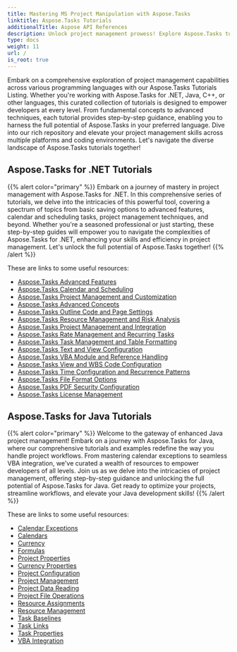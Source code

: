 ```yaml
---
title: Mastering MS Project Manipulation with Aspose.Tasks
linktitle: Aspose.Tasks Tutorials
additionalTitle: Aspose API References
description: Unlock project management prowess! Explore Aspose.Tasks tutorials for .NET, Java, C++, and more. Elevate your skills across multiple languages effortlessly.
type: docs
weight: 11
url: /
is_root: true
---
```


Embark on a comprehensive exploration of project management capabilities across various programming languages with our Aspose.Tasks Tutorials Listing. Whether you're working with Aspose.Tasks for .NET, Java, C++, or other languages, this curated collection of tutorials is designed to empower developers at every level. From fundamental concepts to advanced techniques, each tutorial provides step-by-step guidance, enabling you to harness the full potential of Aspose.Tasks in your preferred language. Dive into our rich repository and elevate your project management skills across multiple platforms and coding environments. Let's navigate the diverse landscape of Aspose.Tasks tutorials together!

## Aspose.Tasks for .NET Tutorials
{{% alert color="primary" %}}
Embark on a journey of mastery in project management with Aspose.Tasks for .NET. In this comprehensive series of tutorials, we delve into the intricacies of this powerful tool, covering a spectrum of topics from basic saving options to advanced features, calendar and scheduling tasks, project management techniques, and beyond. Whether you're a seasoned professional or just starting, these step-by-step guides will empower you to navigate the complexities of Aspose.Tasks for .NET, enhancing your skills and efficiency in project management. Let's unlock the full potential of Aspose.Tasks together!
{{% /alert %}}

These are links to some useful resources:
 
- [Aspose.Tasks Advanced Features](./net/advanced-features/)
- [Aspose.Tasks Calendar and Scheduling](./net/calendar-scheduling/)
- [Aspose.Tasks Project Management and Customization](./net/tasks-project-management/)
- [Aspose.Tasks Advanced Concepts](./net/advanced-concepts/)
- [Aspose.Tasks Outline Code and Page Settings](./net/outline-code-page-settings/)
- [Aspose.Tasks Resource Management and Risk Analysis](./net/resource-risk-analysis/)
- [Aspose.Tasks Project Management and Integration](./net/project-management-integration/)
- [Aspose.Tasks Rate Management and Recurring Tasks](./net/rate-recurring-tasks/)
- [Aspose.Tasks Task Management and Table Formatting](./net/task-table-management/)
- [Aspose.Tasks Text and View Configuration](./net/text-view-configuration/)
- [Aspose.Tasks VBA Module and Reference Handling](./net/vba-module-reference/)
- [Aspose.Tasks View and WBS Code Configuration](./net/view-wbs-code-configuration/)
- [Aspose.Tasks Time Configuration and Recurrence Patterns](./net/time-recurrence-configuration/)
- [Aspose.Tasks File Format Options](./net/file-format-options/)
- [Aspose.Tasks PDF Security Configuration](./net/pdf-security-configuration/)
- [Aspose.Tasks License Management](./net/license-management/)

## Aspose.Tasks for Java Tutorials
{{% alert color="primary" %}}
Welcome to the gateway of enhanced Java project management! Embark on a journey with Aspose.Tasks for Java, where our comprehensive tutorials and examples redefine the way you handle project workflows. From mastering calendar exceptions to seamless VBA integration, we've curated a wealth of resources to empower developers of all levels. Join us as we delve into the intricacies of project management, offering step-by-step guidance and unlocking the full potential of Aspose.Tasks for Java. Get ready to optimize your projects, streamline workflows, and elevate your Java development skills!
{{% /alert %}}

These are links to some useful resources:

- [Calendar Exceptions](./java/calendar-exceptions/)
- [Calendars](./java/calendars/)
- [Currency](./java/currency/)
- [Formulas](./java/formulas/)
- [Project Properties](./java/project-properties/)
- [Currency Properties](./java/currency-properties/)
- [Project Configuration](./java/project-configuration/)
- [Project Management](./java/project-management/)
- [Project Data Reading](./java/project-data-reading/)
- [Project File Operations](./java/project-file-operations/)
- [Resource Assignments](./java/resource-assignments/)
- [Resource Management](./java/resource-management/)
- [Task Baselines](./java/task-baselines/)
- [Task Links](./java/task-links/)
- [Task Properties](./java/task-properties/)
- [VBA Integration](./java/vba-integration/)
